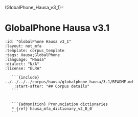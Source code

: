 
(GlobalPhone_Hausa_v3_1)=
# GlobalPhone Hausa v3.1

``````{corpus} GlobalPhone Hausa v3.1
:id: "GlobalPhone Hausa v3_1"
:layout: not_mfa
:template: corpus_template
:tags: Hausa;GlobalPhone
:language: "Hausa"
:dialect: "N/A"
:license: "ELRA"

   ```{include} ../../../../corpus/hausa/globalphone_hausa/3.1/README.md
    :start-after: "## Corpus details"
   ```


   ```{admonition} Pronunciation dictionaries
   * {ref}`hausa_mfa_dictionary_v2_0_0`
   ```
``````
